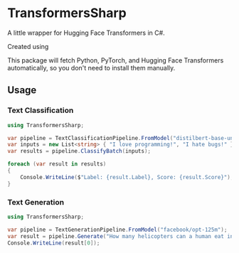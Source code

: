 # TransformersSharp

A little wrapper for Hugging Face Transformers in C#.

Created using 

This package will fetch Python, PyTorch, and Hugging Face Transformers automatically, so you don't need to install them manually.


## Usage

### Text Classification


```csharp
using TransformersSharp;

var pipeline = TextClassificationPipeline.FromModel("distilbert-base-uncased-finetuned-sst-2-english");
var inputs = new List<string> { "I love programming!", "I hate bugs!" };
var results = pipeline.ClassifyBatch(inputs);

foreach (var result in results)
{
	Console.WriteLine($"Label: {result.Label}, Score: {result.Score}");
}
```

### Text Generation

```csharp
using TransformersSharp;

var pipeline = TextGenerationPipeline.FromModel("facebook/opt-125m");
var result = pipeline.Generate("How many helicopters can a human eat in one sitting?");
Console.WriteLine(result[0]);
```